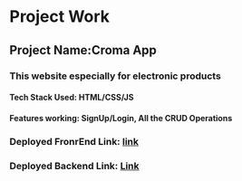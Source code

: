 # Project Work
## Project Name:Croma App 
### This website especially for electronic products
#### Tech Stack Used: HTML/CSS/JS
#### Features working: SignUp/Login, All the CRUD Operations 
### Deployed FronrEnd Link: [link]()
### Deployed Backend Link: [Link](https://puddle-indigo-city.glitch.me/)
